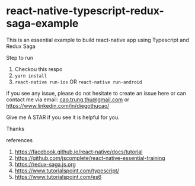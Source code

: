 # react-native-typescript-redux-saga-example
This is an essential example to build react-native app using Typescript and Redux Saga

Step to run
1. Checkou this respo
2. `yarn install`
3. `react-native run-ios` OR `react-native run-android`

if you see any issue, please do not hesitate to create an issue here or can contact me via email: cao.trung.thu@gmail.com or https://www.linkedin.com/in/diegothucao/

Give me A STAR if you see it is helpful for you.

Thanks

references
1. https://facebook.github.io/react-native/docs/tutorial
2. https://github.com/jscomplete/react-native-essential-training
3. https://redux-saga.js.org
4. https://www.tutorialspoint.com/typescript/
5. https://www.tutorialspoint.com/es6
